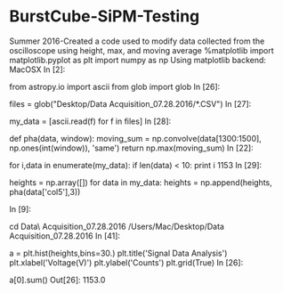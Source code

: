 # BurstCube-SiPM-Testing
Summer 2016-Created a code used to modify data collected from the oscilloscope using height, max, and moving average
%matplotlib 
import matplotlib.pyplot as plt 
import numpy as np
Using matplotlib backend: MacOSX
In [2]:

from astropy.io import ascii
from glob import glob
In [26]:

files = glob("Desktop/Data Acquisition_07.28.2016/*.CSV")
In [27]:

my_data = [ascii.read(f) for f in files]
In [28]:

def pha(data, window):
    moving_sum = np.convolve(data[1300:1500], np.ones(int(window)), 'same')
    return np.max(moving_sum)
In [22]:

for i,data in enumerate(my_data):
    if len(data) < 10:
        print i
1153
In [29]:

heights = np.array([])
for data in my_data:
    heights = np.append(heights, pha(data['col5'],3))
    
In [9]:

cd Data\ Acquisition_07.28.2016
/Users/Mac/Desktop/Data Acquisition_07.28.2016
In [41]:

a = plt.hist(heights,bins=30.)
plt.title('Signal Data Analysis')
plt.xlabel('Voltage(V)')
plt.ylabel('Counts')
plt.grid(True)
In [26]:

a[0].sum()
Out[26]:
1153.0
